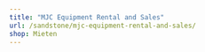 ```yaml
---
title: "MJC Equipment Rental and Sales"
url: /sandstone/mjc-equipment-rental-and-sales/
shop: Mieten
---
```

